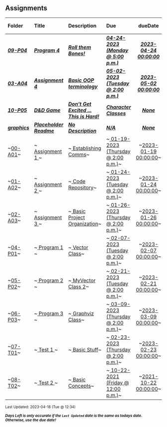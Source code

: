 ## Assignments

| Folder | Title | Description | Due | dueDate | Days Left<sup>*</sup> |
|:------|:------|:------|:------|:-----:|-----|
| ***<a href="https://github.com/rugbyprof/2143-Object-Oriented-Programming/tree/master/Assignments/09-P04">09-P04</a>*** | ***<a href="https://github.com/rugbyprof/2143-Object-Oriented-Programming/tree/master/Assignments/09-P04"> Program 4 </a>*** | ***<a href="https://github.com/rugbyprof/2143-Object-Oriented-Programming/tree/master/Assignments/09-P04"> Roll them Bones!</a>*** | ***<a href="https://github.com/rugbyprof/2143-Object-Oriented-Programming/tree/master/Assignments/09-P04"> 04-24-2023 (Monday @ 5:00 p.m.)</a>*** | ***<a href="https://github.com/rugbyprof/2143-Object-Oriented-Programming/tree/master/Assignments/09-P04">2023-04-24 00:00:00</a>*** | 6 |
| ***<a href="https://github.com/rugbyprof/2143-Object-Oriented-Programming/tree/master/Assignments/03-A04">03-A04</a>*** | ***<a href="https://github.com/rugbyprof/2143-Object-Oriented-Programming/tree/master/Assignments/03-A04"> Assignment 4 </a>*** | ***<a href="https://github.com/rugbyprof/2143-Object-Oriented-Programming/tree/master/Assignments/03-A04"> Basic OOP terminology</a>*** | ***<a href="https://github.com/rugbyprof/2143-Object-Oriented-Programming/tree/master/Assignments/03-A04"> 05-02-2023 (Tuesday @ 2:00 p.m.)</a>*** | ***<a href="https://github.com/rugbyprof/2143-Object-Oriented-Programming/tree/master/Assignments/03-A04">2023-05-02 00:00:00</a>*** | 14 |
| ***<a href="https://github.com/rugbyprof/2143-Object-Oriented-Programming/tree/master/Assignments/10-P05">10-P05</a>*** | ***<a href="https://github.com/rugbyprof/2143-Object-Oriented-Programming/tree/master/Assignments/10-P05"> D&D Game </a>*** | ***<a href="https://github.com/rugbyprof/2143-Object-Oriented-Programming/tree/master/Assignments/10-P05"> Don't Get Excited ... This is Hard!</a>*** | ***<a href="https://github.com/rugbyprof/2143-Object-Oriented-Programming/tree/master/Assignments/10-P05"> Character Classes</a>*** | ***<a href="https://github.com/rugbyprof/2143-Object-Oriented-Programming/tree/master/Assignments/10-P05">None</a>*** |  |
| ***<a href="https://github.com/rugbyprof/2143-Object-Oriented-Programming/tree/master/Assignments/graphics">graphics</a>*** | ***<a href="https://github.com/rugbyprof/2143-Object-Oriented-Programming/tree/master/Assignments/graphics"> Placeholder Readme </a>*** | ***<a href="https://github.com/rugbyprof/2143-Object-Oriented-Programming/tree/master/Assignments/graphics"> No Description</a>*** | ***<a href="https://github.com/rugbyprof/2143-Object-Oriented-Programming/tree/master/Assignments/graphics">N/A</a>*** | ***<a href="https://github.com/rugbyprof/2143-Object-Oriented-Programming/tree/master/Assignments/graphics">None</a>*** |  |
| ~<a href="https://github.com/rugbyprof/2143-Object-Oriented-Programming/tree/master/Assignments/00-A01">00-A01</a>~ | ~<a href="https://github.com/rugbyprof/2143-Object-Oriented-Programming/tree/master/Assignments/00-A01"> Assignment 1 </a>~ | ~<a href="https://github.com/rugbyprof/2143-Object-Oriented-Programming/tree/master/Assignments/00-A01"> Establishing Comms</a>~ | ~<a href="https://github.com/rugbyprof/2143-Object-Oriented-Programming/tree/master/Assignments/00-A01"> 01-19-2023 (Thursday @ 2:00 p.m.)</a>~ | ~<a href="https://github.com/rugbyprof/2143-Object-Oriented-Programming/tree/master/Assignments/00-A01">2023-01-19 00:00:00</a>~ | ---- |
| ~<a href="https://github.com/rugbyprof/2143-Object-Oriented-Programming/tree/master/Assignments/01-A02">01-A02</a>~ | ~<a href="https://github.com/rugbyprof/2143-Object-Oriented-Programming/tree/master/Assignments/01-A02"> Assignment 2 </a>~ | ~<a href="https://github.com/rugbyprof/2143-Object-Oriented-Programming/tree/master/Assignments/01-A02"> Code Repository</a>~ | ~<a href="https://github.com/rugbyprof/2143-Object-Oriented-Programming/tree/master/Assignments/01-A02"> 01-24-2023 (Tuesday @ 2:00 p.m.)</a>~ | ~<a href="https://github.com/rugbyprof/2143-Object-Oriented-Programming/tree/master/Assignments/01-A02">2023-01-24 00:00:00</a>~ | ---- |
| ~<a href="https://github.com/rugbyprof/2143-Object-Oriented-Programming/tree/master/Assignments/02-A03">02-A03</a>~ | ~<a href="https://github.com/rugbyprof/2143-Object-Oriented-Programming/tree/master/Assignments/02-A03"> Assignment 3 </a>~ | ~<a href="https://github.com/rugbyprof/2143-Object-Oriented-Programming/tree/master/Assignments/02-A03"> Basic Project Organization</a>~ | ~<a href="https://github.com/rugbyprof/2143-Object-Oriented-Programming/tree/master/Assignments/02-A03"> 01-26-2023 (Thursday @ 2:00 p.m.)</a>~ | ~<a href="https://github.com/rugbyprof/2143-Object-Oriented-Programming/tree/master/Assignments/02-A03">2023-01-26 00:00:00</a>~ | ---- |
| ~<a href="https://github.com/rugbyprof/2143-Object-Oriented-Programming/tree/master/Assignments/04-P01">04-P01</a>~ | ~<a href="https://github.com/rugbyprof/2143-Object-Oriented-Programming/tree/master/Assignments/04-P01"> Program 1 </a>~ | ~<a href="https://github.com/rugbyprof/2143-Object-Oriented-Programming/tree/master/Assignments/04-P01"> Vector Class</a>~ | ~<a href="https://github.com/rugbyprof/2143-Object-Oriented-Programming/tree/master/Assignments/04-P01"> 02-07-2023 (Tuesday @ 2:00 p.m.)</a>~ | ~<a href="https://github.com/rugbyprof/2143-Object-Oriented-Programming/tree/master/Assignments/04-P01">2023-02-07 00:00:00</a>~ | ---- |
| ~<a href="https://github.com/rugbyprof/2143-Object-Oriented-Programming/tree/master/Assignments/05-P02">05-P02</a>~ | ~<a href="https://github.com/rugbyprof/2143-Object-Oriented-Programming/tree/master/Assignments/05-P02"> Program 2 </a>~ | ~<a href="https://github.com/rugbyprof/2143-Object-Oriented-Programming/tree/master/Assignments/05-P02"> MyVector Class 2</a>~ | ~<a href="https://github.com/rugbyprof/2143-Object-Oriented-Programming/tree/master/Assignments/05-P02"> 02-21-2023 (Tuesday @ 2:00 p.m.)</a>~ | ~<a href="https://github.com/rugbyprof/2143-Object-Oriented-Programming/tree/master/Assignments/05-P02">2023-02-21 00:00:00</a>~ | ---- |
| ~<a href="https://github.com/rugbyprof/2143-Object-Oriented-Programming/tree/master/Assignments/06-P03">06-P03</a>~ | ~<a href="https://github.com/rugbyprof/2143-Object-Oriented-Programming/tree/master/Assignments/06-P03"> Program 3 </a>~ | ~<a href="https://github.com/rugbyprof/2143-Object-Oriented-Programming/tree/master/Assignments/06-P03"> Graphviz Class</a>~ | ~<a href="https://github.com/rugbyprof/2143-Object-Oriented-Programming/tree/master/Assignments/06-P03"> 03-09-2023 (Thursday @ 2:00 p.m.)</a>~ | ~<a href="https://github.com/rugbyprof/2143-Object-Oriented-Programming/tree/master/Assignments/06-P03">2023-03-09 00:00:00</a>~ | ---- |
| ~<a href="https://github.com/rugbyprof/2143-Object-Oriented-Programming/tree/master/Assignments/07-T01">07-T01</a>~ | ~<a href="https://github.com/rugbyprof/2143-Object-Oriented-Programming/tree/master/Assignments/07-T01"> Test 1 </a>~ | ~<a href="https://github.com/rugbyprof/2143-Object-Oriented-Programming/tree/master/Assignments/07-T01"> Basic Stuff</a>~ | ~<a href="https://github.com/rugbyprof/2143-Object-Oriented-Programming/tree/master/Assignments/07-T01"> 02-23-2023 (Thursday @ 2:00 p.m.)</a>~ | ~<a href="https://github.com/rugbyprof/2143-Object-Oriented-Programming/tree/master/Assignments/07-T01">2023-02-23 00:00:00</a>~ | ---- |
| ~<a href="https://github.com/rugbyprof/2143-Object-Oriented-Programming/tree/master/Assignments/08-T02">08-T02</a>~ | ~<a href="https://github.com/rugbyprof/2143-Object-Oriented-Programming/tree/master/Assignments/08-T02"> Test 2 </a>~ | ~<a href="https://github.com/rugbyprof/2143-Object-Oriented-Programming/tree/master/Assignments/08-T02"> Basic Concepts</a>~ | ~<a href="https://github.com/rugbyprof/2143-Object-Oriented-Programming/tree/master/Assignments/08-T02"> 10-22-2021 (Friday @ 12:00 p.m.)</a>~ | ~<a href="https://github.com/rugbyprof/2143-Object-Oriented-Programming/tree/master/Assignments/08-T02">2021-10-22 00:00:00</a>~ | ---- |

<sup>Last Updated: 2023-04-18 (Tue @ 12:34)</sup> 

<sup>***Days Left is only accurate if the `Last Updated` date is the same as todays date. Otherwise, use the due date!***</sup> 